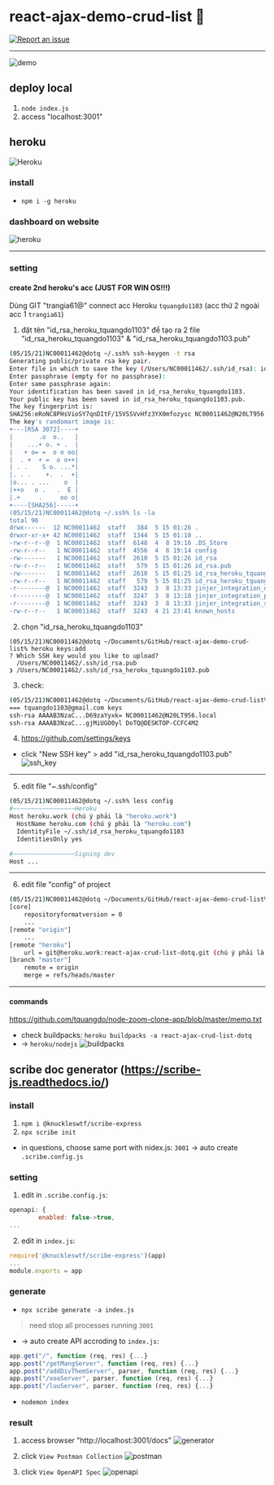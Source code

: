 # react-ajax-demo-crud-list 🚀

[![Report an issue](https://img.shields.io/badge/Support-Issues-green)](https://github.com/tquangdo/react-ajax-demo-crud-list/issues/new)
***********
![demo](screenshot/demo.png)

## deploy local
1. `node index.js`
2. access "localhost:3001"

## heroku
![Heroku](https://heroku-badge.herokuapp.com/?app=react-ajax-crud-list-dotq)
### install
- `npm i -g heroku`
### dashboard on website
![heroku](screenshot/heroku.png)
***********
### setting
#### create 2nd heroku's acc (JUST FOR WIN OS!!!)
Dùng GIT "trangia61@" connect acc Heroku `tquangdo1103` (acc thứ 2 ngoài acc 1 `trangia61`)
1. đặt tên "id_rsa_heroku_tquangdo1103" để tạo ra 2 file "id_rsa_heroku_tquangdo1103" & "id_rsa_heroku_tquangdo1103.pub"
```bash
(05/15/21)NC00011462@dotq ~/.ssh% ssh-keygen -t rsa         
Generating public/private rsa key pair.
Enter file in which to save the key (/Users/NC00011462/.ssh/id_rsa): id_rsa_heroku_tquangdo1103
Enter passphrase (empty for no passphrase): 
Enter same passphrase again: 
Your identification has been saved in id_rsa_heroku_tquangdo1103.
Your public key has been saved in id_rsa_heroku_tquangdo1103.pub.
The key fingerprint is:
SHA256:eRoNC8PHsVioSY7qnDItF/15VSSVvHfz3YX0mfozysc NC00011462@N20LT956.local
The key's randomart image is:
+---[RSA 3072]----+
|       .o  o..   |
|    ...+ o. + .  |
|   + o= =  o o oo|
|  . +  + =  o o++|
| . .    S o. ...*|
|. . .    +.  .  +|
|o... . ...    o  |
|++o   o .   .  E |
|.+     .     oo o|
+----[SHA256]-----+
(05/15/21)NC00011462@dotq ~/.ssh% ls -la
total 96
drwx------  12 NC00011462  staff   384  5 15 01:26 .
drwxr-xr-x+ 42 NC00011462  staff  1344  5 15 01:18 ..
-rw-r--r--@  1 NC00011462  staff  6148  4  8 19:16 .DS_Store
-rw-r--r--   1 NC00011462  staff  4556  4  8 19:14 config
-rw-------   1 NC00011462  staff  2610  5 15 01:26 id_rsa
-rw-r--r--   1 NC00011462  staff   579  5 15 01:26 id_rsa.pub
-rw-------   1 NC00011462  staff  2610  5 15 01:25 id_rsa_heroku_tquangdo1103
-rw-r--r--   1 NC00011462  staff   579  5 15 01:25 id_rsa_heroku_tquangdo1103.pub
-r--------@  1 NC00011462  staff  3243  3  8 13:33 jinjer_integration_dev.pem
-r--------@  1 NC00011462  staff  3247  3  8 13:18 jinjer_integration_prod.pem
-r--------@  1 NC00011462  staff  3243  3  8 13:33 jinjer_integration_stg.pem
-rw-r--r--   1 NC00011462  staff  3243  4 21 23:41 known_hosts
```
2. chọn "id_rsa_heroku_tquangdo1103"
```shell
(05/15/21)NC00011462@dotq ~/Documents/GitHub/react-ajax-demo-crud-list% heroku keys:add
? Which SSH key would you like to upload? 
  /Users/NC00011462/.ssh/id_rsa.pub 
❯ /Users/NC00011462/.ssh/id_rsa_heroku_tquangdo1103.pub
```
3. check: 
```bash
(05/15/21)NC00011462@dotq ~/Documents/GitHub/react-ajax-demo-crud-list% heroku keys
=== tquangdo1103@gmail.com keys
ssh-rsa AAAAB3NzaC...D69zaYyxk= NC00011462@N20LT956.local
ssh-rsa AAAAB3NzaC...gjMiUGO0yl DoTQ@DESKTOP-CCFC4M2
```
4. https://github.com/settings/keys
- click "New SSH key" > add "id_rsa_heroku_tquangdo1103.pub"
![ssh_key](screenshot/ssh_key.png)
***********
5. edit file "~.ssh/config"
```bash
(05/15/21)NC00011462@dotq ~/.ssh% less config 
#~~~~~~~~~~~~~~~~~Heroku
Host heroku.work (chú ý phải là "heroku.work")
  HostName heroku.com (chú ý phải là "heroku.com")
  IdentityFile ~/.ssh/id_rsa_heroku_tquangdo1103
  IdentitiesOnly yes

#~~~~~~~~~~~~~~~~~Signing dev
Host ...
```
***********
6. edit file "config" of project
```bash
(05/15/21)NC00011462@dotq ~/Documents/GitHub/react-ajax-demo-crud-list% less .git/config
[core]
	repositoryformatversion = 0
	...
[remote "origin"]
	...
[remote "heroku"]
   	url = git@heroku.work:react-ajax-crud-list-dotq.git (chú ý phải là "heroku.work")
[branch "master"]
	remote = origin
	merge = refs/heads/master
```
***********
#### commands
https://github.com/tquangdo/node-zoom-clone-app/blob/master/memo.txt
- check buildpacks: `heroku buildpacks -a react-ajax-crud-list-dotq`
- -> `heroku/nodejs`
![buildpacks](screenshot/buildpacks.png)

## scribe doc generator (https://scribe-js.readthedocs.io/)

### install
1. `npm i @knuckleswtf/scribe-express`
2. `npx scribe init`
- in questions, choose same port with nidex.js: `3001` -> auto create `.scribe.config.js`

### setting
1. edit in `.scribe.config.js`:
```js
openapi: {
        enabled: false->true,
...
```
2. edit in `index.js`:
```js
require('@knuckleswtf/scribe-express')(app)
...
module.exports = app
```

### generate
- `npx scribe generate -a index.js`
>need stop all processes running `3001`
- -> auto create API accroding to `index.js`:
```js
app.get("/", function (req, res) {...}
app.post("/getMangServer", function (req, res) {...}
app.post("/addDivThemServer", parser, function (req, res) {...}
app.post("/xoaServer", parser, function (req, res) {...}
app.post("/luuServer", parser, function (req, res) {...}
```
- `nodemon index`

### result
1. access browser "http://localhost:3001/docs"
![generator](screenshot/generator.png)

2. click `View Postman Collection`
![postman](screenshot/postman.png)

3. click `View OpenAPI Spec`
![openapi](screenshot/openapi.png)


